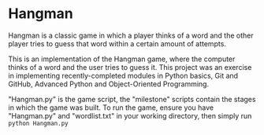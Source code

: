 # Hangman
Hangman is a classic game in which a player thinks of a word and the other player tries to guess that word within a certain amount of attempts.

This is an implementation of the Hangman game, where the computer thinks of a word and the user tries to guess it. 
This project was an exercise in implementing recently-completed modules in Python basics, Git and GitHub, Advanced Python and Object-Oriented Programming. 

"Hangman.py" is the game script, the "milestone" scripts contain the stages in which the game was built. To run the game, ensure you have "Hangman.py" and
"wordlist.txt" in your working directory, then simply run `python Hangman.py`

